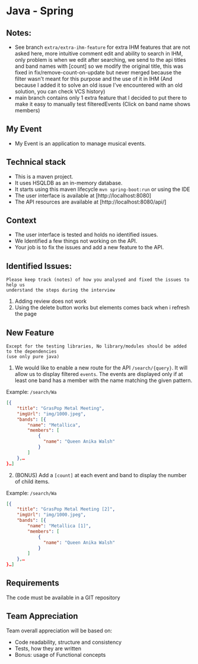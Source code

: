 # Java - Spring

## Notes:
- See branch `extra/extra-ihm-feature` for extra IHM features that are not asked here, more intuitive comment edit and ability to search in IHM, only problem is when we edit after searching, we send to the api titles and band names with [count] so we modify the original title, this was fixed in fix/remove-count-on-update but never merged because the filter wasn't meant for this purpose and the use of it in IHM (And because I added it to solve an old issue I've encountered with an old solution, you can check VCS history)
- main branch contains only 1 extra feature that I decided to put there to make it easy to manually test filteredEvents (Click on band name shows members)
## My Event

- My Event is an application to manage musical events.

## Technical stack

- This is a maven project.
- It uses HSQLDB as an in-memory database.
- It starts using this maven lifecycle `mvn spring-boot:run` or using the IDE
- The user interface is available at [http://localhost:8080]
- The API resources are available at [http://localhost:8080/api/]

## Context

- The user interface is tested and holds no identified issues.
- We Identified a few things not working on the API.
- Your job is to fix the issues and add a new feature to the API.

## Identified Issues:

```
Please keep track (notes) of how you analysed and fixed the issues to help us
understand the steps during the interview
```

1. Adding review does not work
2. Using the delete button works but elements comes back when i refresh the page

## New Feature

```
Except for the testing libraries, No library/modules should be added to the dependencies
(use only pure java)
```

1. We would like to enable a new route for the API `/search/{query}`. It will allow us
   to display filtered `events`.
   The events are displayed only if at least one band has a member with the name matching the given
   pattern.

Example: `/search/Wa`

```json
[{
    "title": "GrasPop Metal Meeting",
    "imgUrl": "img/1000.jpeg",
    "bands": [{
        "name": "Metallica",
        "members": [
            {
              "name": "Queen Anika Walsh"
            }
        ]
    },…
}…]
```

2. (BONUS) Add a `[count]` at each event and band
   to display the number of child items.

Example: `/search/Wa`

```json
[{
    "title": "GrasPop Metal Meeting [2]",
    "imgUrl": "img/1000.jpeg",
    "bands": [{
        "name": "Metallica [1]",
        "members": [
            {
              "name": "Queen Anika Walsh"
            }
        ]
    },…
}…]
```

## Requirements

The code must be available in a GIT repository

## Team Appreciation

Team overall appreciation will be based on:

- Code readability, structure and consistency
- Tests, how they are written
- Bonus: usage of Functional concepts
